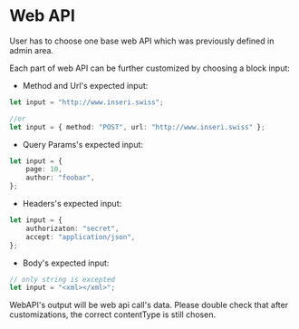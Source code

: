# Web API

User has to choose one base web API which was previously defined in admin area.

Each part of web API can be further customized by choosing a block input:

-   Method and Url's expected input:

```ts
let input = "http://www.inseri.swiss";

//or
let input = { method: "POST", url: "http://www.inseri.swiss" };
```

-   Query Params's expected input:

```ts
let input = {
    page: 10,
    author: "foobar",
};
```

-   Headers's expected input:

```ts
let input = {
    authorizaton: "secret",
    accept: "application/json",
};
```

-   Body's expected input:

```ts
// only string is excepted
let input = "<xml></xml>";
```

WebAPI's output will be web api call's data. Please double check that after customizations, the correct contentType is still chosen.

